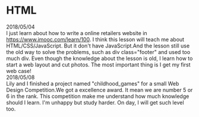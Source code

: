 HTML
========
2018/05/04<br>
I just learn about how to write a online retailers website in https://www.imooc.com/learn/100. 
I think this lesson will teach me about HTML/CSS/JavaScript. 
But it don't have JavaScript.And the lesson still use the old way to solve the problems, such as div class="footer" and used too much div. 
Even though the knowledge about the lesson is old, I learn how to start a web layout and cut photos.
The most important thing is I get my first web case!<br>
2018/05/08<br>
Lily and I finished a project named "childhood_games" for a small Web Design Competition.We got a excellence award. It mean we are number 5 or 6 in the rank. This competition make me understand how much knowledge should I learn. I'm unhappy but study harder. On day, I will get such level too.
